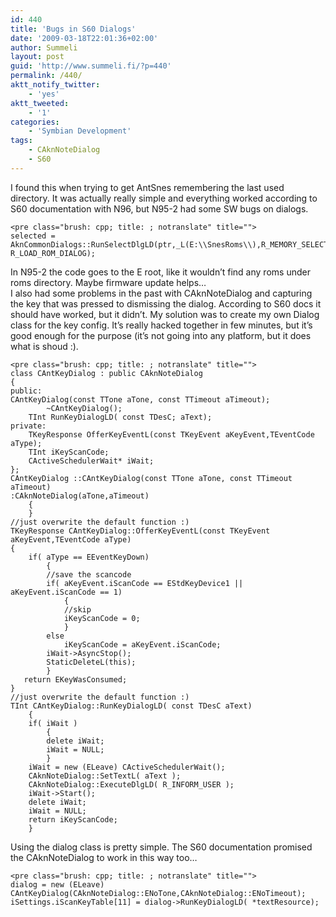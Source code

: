 ```yaml
---
id: 440
title: 'Bugs in S60 Dialogs'
date: '2009-03-18T22:01:36+02:00'
author: Summeli
layout: post
guid: 'http://www.summeli.fi/?p=440'
permalink: /440/
aktt_notify_twitter:
    - 'yes'
aktt_tweeted:
    - '1'
categories:
    - 'Symbian Development'
tags:
    - CAknNoteDialog
    - S60
---
```


I found this when trying to get AntSnes remembering the last used directory. It was actually really simple and everything worked according to S60 documentation with N96, but N95-2 had some SW bugs on dialogs.

```
<pre class="brush: cpp; title: ; notranslate" title="">
selected = AknCommonDialogs::RunSelectDlgLD(ptr,_L(E:\\SnesRoms\\),R_MEMORY_SELECTION_DIALOG, R_LOAD_ROM_DIALOG);
```

In N95-2 the code goes to the E root, like it wouldn’t find any roms under roms directory. Maybe firmware update helps…  
I also had some problems in the past with CAknNoteDialog and capturing the key that was pressed to dismissing the dialog. According to S60 docs it should have worked, but it didn’t. My solution was to create my own Dialog class for the key config. It’s really hacked together in few minutes, but it’s good enough for the purpose (it’s not going into any platform, but it does what is shoud :).

```
<pre class="brush: cpp; title: ; notranslate" title="">
class CAntKeyDialog : public CAknNoteDialog
{
public:
CAntKeyDialog(const TTone aTone, const TTimeout aTimeout);
        ~CAntKeyDialog();
    TInt RunKeyDialogLD( const TDesC; aText);
private:
    TKeyResponse OfferKeyEventL(const TKeyEvent aKeyEvent,TEventCode aType);
    TInt iKeyScanCode;
    CActiveSchedulerWait* iWait;
};
CAntKeyDialog ::CAntKeyDialog(const TTone aTone, const TTimeout aTimeout)
:CAknNoteDialog(aTone,aTimeout)
    {
    }
//just overwrite the default function :)
TKeyResponse CAntKeyDialog::OfferKeyEventL(const TKeyEvent aKeyEvent,TEventCode aType)
{
    if( aType == EEventKeyDown)
        {
        //save the scancode
        if( aKeyEvent.iScanCode == EStdKeyDevice1 || aKeyEvent.iScanCode == 1)
        	{
        	//skip
        	iKeyScanCode = 0;
        	}
        else
        	iKeyScanCode = aKeyEvent.iScanCode;
        iWait->AsyncStop();
        StaticDeleteL(this);
        }
   return EKeyWasConsumed;
}
//just overwrite the default function :)
TInt CAntKeyDialog::RunKeyDialogLD( const TDesC aText)
    {
    if( iWait )
    	{
    	delete iWait;
    	iWait = NULL;
    	}
    iWait = new (ELeave) CActiveSchedulerWait();
    CAknNoteDialog::SetTextL( aText );
    CAknNoteDialog::ExecuteDlgLD( R_INFORM_USER );
    iWait->Start();
    delete iWait;
    iWait = NULL;
    return iKeyScanCode;
    }
```

Using the dialog class is pretty simple. The S60 documentation promised the CAknNoteDialog to work in this way too…

```
<pre class="brush: cpp; title: ; notranslate" title="">
dialog = new (ELeave) CAntKeyDialog(CAknNoteDialog::ENoTone,CAknNoteDialog::ENoTimeout);
iSettings.iScanKeyTable[11] = dialog->RunKeyDialogLD( *textResource);
```